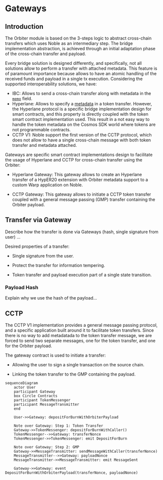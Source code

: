 # Gateways

## Introduction

The Orbiter module is based on the 3-steps logic to abstract cross-chain transfers which uses Noble
as an intermediary step. The bridge implementation abstraction, is achieved through an initial
adaptation phase of the cross-chain transfer and payload.

Every bridge solution is designed differently, and specifically, not all solutions allow to perform
a transfer with attached metadata. This feature is of paramount importance because allows to have an
atomic handling of the received funds and payload in a single tx execution. Considering the
supported interoperability solutions, we have:

- IBC: Allows to send a cross-chain transfer along with metadata in the
  [`memo`](https://github.com/cosmos/ibc/blob/main/spec/app/ics-020-fungible-token-transfer/README.md)
  field.
- Hyperlane: Allows to specify a
  [metadata](https://github.com/hyperlane-xyz/hyperlane-monorepo/blob/main/solidity/contracts/token/libs/TokenMessage.sol#L37-L41)
  in a token transfer. However, the Hyperlane protocol is a specific bridge implementation design
  for smart contracts, and this property is directly coupled with the token smart contract
  implementation used. This result in a not easy way to handle the token metadata on the Cosmos SDK
  world where tokens are not programmable contracts.
- CCTP V1: Noble support the first version of the CCTP protocol, which does not allow to have a
  single cross-chain message with both token transfer and metadata attached.

Gateways are specific smart contract implementations design to facilitate the usage of Hyperlane and
CCTP for cross-chain transfer using the Orbiter:

- Hyperlane Gateway: This gateway allows to create an Hyperlane transfer of a HypER20 extension with
  Orbiter metadata support to a custom Warp application on Noble.

- CCTP Gateway: This gateway allows to initiate a CCTP token transfer coupled with a general message
  passing (GMP) transfer containing the Orbiter payload.

## Transfer via Gateway

Describe how the transfer is done via Gateways (hash, single signature from user) ...

Desired properties of a transfer:

- Single signature from the user.

- Protect the transfer for information tempering.

- Token transfer and payload execution part of a single state transition.

### Payload Hash

Explain why we use the hash of the payload...

## CCTP

The CCTP V1 implementation provides a general message passing protocol, and a specific application
built around it to facilitate token transfers. Since there is no way to add metadatada to the token
transfer message, we are forced to send two separate messages, one for the token transfer, and one
for the Orbiter payload.

The gateway contract is used to initiate a transfer:

- Allowing the user to sign a single transaction on the source chain.

- Linking the token transfer to the GMP containing the payload.

```mermaid
sequenceDiagram
    actor User
    participant Gateway
    box Circle Contracts
    participant TokenMessenger
    participant MessageTransmitter
    end

    User->>Gateway: depositForBurnWithOrbiterPayload

    Note over Gateway: Step 1: Token Transfer
    Gateway->>TokenMessenger: depositForBurnWithCaller()
    TokenMessenger-->>Gateway: transferNonce
    TokenMessenger->>TokenMessenger: emit DepositForBurn

    Note over Gateway: Step 2: GMP
    Gateway->>MessageTransmitter: sendMessageWithCaller(transferNonce)
    MessageTransmitter-->>Gateway: payloadNonce
    MessageTransmitter->>MessageTransmitter: emit MessageSent

    Gateway->>Gateway: event DepositForBurnWithOrbiterPayload(transferNonce, payloadNonce)
```
